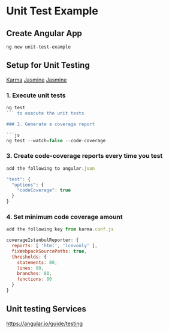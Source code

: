 # Unit Test Example

## Create Angular App 

`ng new unit-test-example`

## Setup for Unit Testing
[Karma](https://karma-runner.github.io)
[Jasmine](https://jasmine.github.io/)
[Jasmine](https://jasmine.github.io/)

### 1. Execute unit tests 

```js
ng test
``` to execute the unit tests

### 2. Generate a coverage report

```js
ng test --watch=false --code-coverage
```
### 3. Create code-coverage reports every time you test

```js
add the following to angular.json

"test": {
  "options": {
    "codeCoverage": true
  }
}
```
### 4. Set minimum code coverage amount

```js
add the following key from karma.conf.js

coverageIstanbulReporter: {
  reports: [ 'html', 'lcovonly' ],
  fixWebpackSourcePaths: true,
  thresholds: {
    statements: 80,
    lines: 80,
    branches: 80,
    functions: 80
  }
}

```

## Unit testing Services

https://angular.io/guide/testing